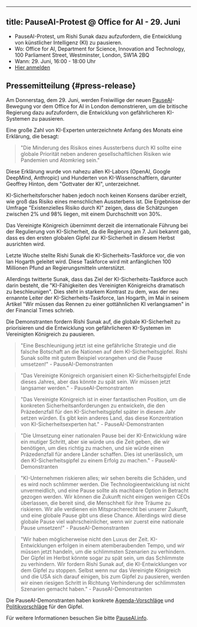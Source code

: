 

---
title: PauseAI-Protest @ Office for AI - 29. Juni
---

- PauseAI-Protest, um Rishi Sunak dazu aufzufordern, die Entwicklung von künstlicher Intelligenz (KI) zu pausieren.
- Wo: Office for AI, Department for Science, Innovation and Technology, 100 Parliament Street, Westminster, London, SW1A 2BQ
- Wann: 29. Juni, 16:00 - 18:00 Uhr
- [Hier anmelden](https://forms.gle/t1FvzqaEBmZuBuXS7)

## Pressemitteilung {#press-release}

Am Donnerstag, dem 29. Juni, werden Freiwillige der neuen [PauseAI](http://pauseai.info)-Bewegung vor dem Office for AI in London demonstrieren, um die britische Regierung dazu aufzufordern, die Entwicklung von gefährlicheren KI-Systemen zu pausieren.

Eine große Zahl von KI-Experten unterzeichnete Anfang des Monats eine Erklärung, die besagt:

> "Die Minderung des Risikos eines Aussterbens durch KI sollte eine globale Priorität neben anderen gesellschaftlichen Risiken wie Pandemien und Atomkrieg sein."

Diese Erklärung wurde von nahezu allen KI-Labors (OpenAI, Google DeepMind, Anthropic) und Hunderten von KI-Wissenschaftlern, darunter Geoffrey Hinton, dem "Gottvater der KI", unterzeichnet.

KI-Sicherheitsforscher haben jedoch noch keinen Konsens darüber erzielt, wie groß das Risiko eines menschlichen Aussterbens ist.
Die Ergebnisse der Umfrage "Existenzielles Risiko durch KI" zeigen, dass die Schätzungen zwischen 2% und 98% liegen, mit einem Durchschnitt von 30%.

Das Vereinigte Königreich übernimmt derzeit die internationale Führung bei der Regulierung von KI-Sicherheit, da die Regierung am 7. Juni bekannt gab, dass es den ersten globalen Gipfel zur KI-Sicherheit in diesem Herbst ausrichten wird.

Letzte Woche stellte Rishi Sunak die KI-Sicherheits-Taskforce vor, die von Ian Hogarth geleitet wird.
Diese Taskforce wird mit anfänglichen 100 Millionen Pfund an Regierungsmitteln unterstützt.

Allerdings twitterte Sunak, dass das Ziel der KI-Sicherheits-Taskforce auch darin besteht, die "KI-Fähigkeiten des Vereinigten Königreichs dramatisch zu beschleunigen".
Dies steht in starkem Kontrast zu dem, was der neu ernannte Leiter der KI-Sicherheits-Taskforce, Ian Hogarth, im Mai in seinem Artikel "Wir müssen das Rennen zu einer gottähnlichen KI verlangsamen" in der Financial Times schrieb.

Die Demonstranten fordern Rishi Sunak auf, die globale KI-Sicherheit zu priorisieren und die Entwicklung von gefährlicheren KI-Systemen im Vereinigten Königreich zu pausieren.

> "Eine Beschleunigung jetzt ist eine gefährliche Strategie und die falsche Botschaft an die Nationen auf dem KI-Sicherheitsgipfel. Rishi Sunak sollte mit gutem Beispiel vorangehen und die Pause umsetzen!" - PauseAI-Demonstranten

> "Das Vereinigte Königreich organisiert einen KI-Sicherheitsgipfel Ende dieses Jahres, aber das könnte zu spät sein. Wir müssen jetzt langsamer werden." - PauseAI-Demonstranten

> "Das Vereinigte Königreich ist in einer fantastischen Position, um die konkreten Sicherheitsanforderungen zu entwickeln, die den Präzedenzfall für den KI-Sicherheitsgipfel später in diesem Jahr setzen würden. Es gibt kein anderes Land, das diese Konzentration von KI-Sicherheitsexperten hat." - PauseAI-Demonstranten

> "Die Umsetzung einer nationalen Pause bei der KI-Entwicklung wäre ein mutiger Schritt, aber sie würde uns die Zeit geben, die wir benötigen, um dies richtig zu machen, und sie würde einen Präzedenzfall für andere Länder schaffen. Dies ist unerlässlich, um den KI-Sicherheitsgipfel zu einem Erfolg zu machen." - PauseAI-Demonstranten

> "KI-Unternehmen riskieren alles; wir sehen bereits die Schäden, und es wird noch schlimmer werden. Die Technologieentwicklung ist nicht unvermeidlich, und eine Pause sollte als machbare Option in Betracht gezogen werden. Wir können die Zukunft nicht einigen wenigen CEOs überlassen, die bereit sind, die Menschheit für ihre Träume zu riskieren. Wir alle verdienen ein Mitspracherecht bei unserer Zukunft, und eine globale Pause gibt uns diese Chance. Allerdings wird diese globale Pause viel wahrscheinlicher, wenn wir zuerst eine nationale Pause umsetzen!" - PauseAI-Demonstranten

> "Wir haben möglicherweise nicht den Luxus der Zeit. KI-Entwicklungen erfolgen in einem atemberaubenden Tempo, und wir müssen jetzt handeln, um die schlimmsten Szenarien zu verhindern. Der Gipfel im Herbst könnte sogar zu spät sein, um das Schlimmste zu verhindern. Wir fordern Rishi Sunak auf, die KI-Entwicklungen vor dem Gipfel zu stoppen. Selbst wenn nur das Vereinigte Königreich und die USA sich darauf einigen, bis zum Gipfel zu pausieren, werden wir einen riesigen Schritt in Richtung Verhinderung der schlimmsten Szenarien gemacht haben." - PauseAI-Demonstranten

Die PauseAI-Demonstranten haben konkrete [Agenda-Vorschläge](/summit) und [Politikvorschläge](/proposal) für den Gipfel.

Für weitere Informationen besuchen Sie bitte [PauseAI.info](http://pauseai.info).
